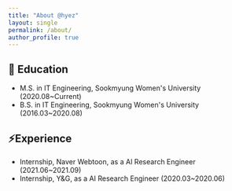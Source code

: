 ```yaml
---
title: "About @hyez"
layout: single
permalink: /about/
author_profile: true
---
```


<!-- 개인적으로 공부하고 연구한 것을 정리하고 공유하는 블로그입니다 😄  -->


## 🔭 <b>Education</b>
- M.S. in IT Engineering, Sookmyung Women's University (2020.08~Current)
- B.S. in IT Engineering, Sookmyung Women's University (2016.03~2020.08)


## ⚡<b>Experience</b>
- Internship, Naver Webtoon, as a AI Research Engineer (2021.06~2021.09)
- Internship, Y&G, as a AI Research Engineer (2020.03~2020.06)